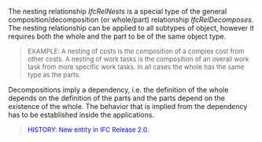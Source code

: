 ﻿The nesting relationship _IfcRelNests_ is a special type of the general composition/decomposition (or whole/part) relationship _IfcRelDecomposes_. The nesting relationship can be applied to all subtypes of object, however it requires both the whole and the part to be of the same object type.

> <font size="-1">EXAMPLE: A nesting of costs is the composition
		of a complex cost from other costs. A nesting of work tasks is the composition
		of an overall work task from more specific work tasks. In all cases the whole
		has the same type as the parts.</font>

Decompositions imply a dependency, i.e. the definition of the whole depends on the definition of the parts and the parts depend on the existence of the whole. The behavior that is implied from the dependency has to be established inside the applications.

> <font color="#0000FF" size="-1">HISTORY: New entity in IFC Release
		  2.0.</font>
>